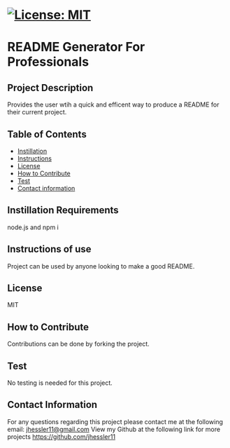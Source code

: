 
  # [![License: MIT](https://img.shields.io/badge/License-MIT-yellow.svg)](https://opensource.org/licenses/MIT)
  # README Generator For Professionals

  ## Project Description 
  Provides the user wtih a quick and efficent way to produce a README for their current project.

  ## Table of Contents
  - [Instillation](#Instillation-Requirements)
  - [Instructions](#Instructions-of-use)
  - [License](#License)
  - [How to Contribute](#How-to-Contribute) 
  - [Test](#Test) 
  - [Contact information](#Contact-information)
  
  ## Instillation Requirements
  node.js and npm i 

  ## Instructions of use
  Project can be used by anyone looking to make a good README.

  ## License
  MIT

  ## How to Contribute
  Contributions can be done by forking the project.

  ## Test 
  No testing is needed for this project.

  ## Contact Information 
  For any questions regarding this project please contact me at the following email: jhessler11@gmail.com
  View my Github at the following link for more projects https://github.com/jhessler11
